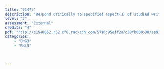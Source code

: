 ```yaml
---
title: "91472"
description: "Respond critically to specified aspect(s) of studied written text(s), supported by evidence"
level: "3"
assessment: "External"
credits: "4"
pdf: "http://c1940652.r52.cf0.rackcdn.com/5796c95eff2a7c38fb000b90/as91472.pdf"
categories:
    - "ENG3"
    - "ENL3"
    
    
    
---
```

